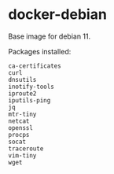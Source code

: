 # docker-debian

Base image for debian 11. 


Packages installed: 

```
ca-certificates
curl
dnsutils
inotify-tools
iproute2
iputils-ping
jq
mtr-tiny
netcat
openssl
procps
socat
traceroute
vim-tiny
wget
```